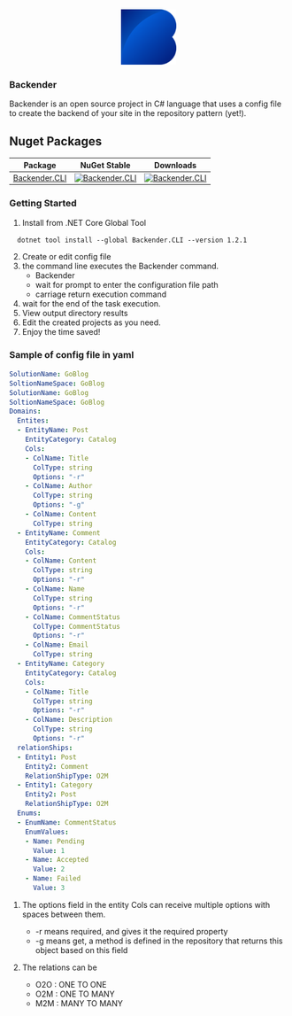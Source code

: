 
<p align="center" style="margin-top: 10px;">
  <img width="100"src="./docs/Logo.png"/>
</p>

### Backender
Backender is an open source project in C# language that uses a config file to create the backend of your site in the repository pattern (yet!).

## Nuget Packages

| Package | NuGet Stable |  Downloads |
| ------- | -------- | ------- |
| [Backender.CLI](https://www.nuget.org/packages/Backender.CLI/) | [![Backender.CLI](https://img.shields.io/nuget/v/Backender.CLI.svg)](https://www.nuget.org/packages/Backender.CLI/)  | [![Backender.CLI](https://img.shields.io/nuget/dt/Backender.CLI.svg)](https://www.nuget.org/packages/Backender.CLI/) |

### Getting Started

1. Install from .NET Core Global Tool  

  ``` shell
    dotnet tool install --global Backender.CLI --version 1.2.1
  ```

2. Create or edit config file
3. the command line executes the Backender command.
    - Backender
    - wait for prompt to enter the configuration file path
    - carriage return execution command
4. wait for the end of the task execution.
5. View output directory results
6. Edit the created projects as you need.
7. Enjoy the time saved!

### Sample of config file in yaml
``` yaml
SolutionName: GoBlog
SoltionNameSpace: GoBlog
SolutionName: GoBlog
SoltionNameSpace: GoBlog
Domains:
  Entites:
  - EntityName: Post
    EntityCategory: Catalog
    Cols:
    - ColName: Title
      ColType: string
      Options: "-r"
    - ColName: Author
      ColType: string
      Options: "-g"
    - ColName: Content
      ColType: string
  - EntityName: Comment
    EntityCategory: Catalog
    Cols:
    - ColName: Content
      ColType: string
      Options: "-r"
    - ColName: Name
      ColType: string
      Options: "-r"
    - ColName: CommentStatus
      ColType: CommentStatus
      Options: "-r"
    - ColName: Email
      ColType: string
  - EntityName: Category
    EntityCategory: Catalog
    Cols:
    - ColName: Title
      ColType: string
      Options: "-r"
    - ColName: Description
      ColType: string
      Options: "-r"
  relationShips:
  - Entity1: Post
    Entity2: Comment
    RelationShipType: O2M
  - Entity1: Category
    Entity2: Post
    RelationShipType: O2M
  Enums:
  - EnumName: CommentStatus
    EnumValues:
    - Name: Pending
      Value: 1
    - Name: Accepted
      Value: 2
    - Name: Failed
      Value: 3
```
1. The options field in the entity Cols can receive multiple options with spaces between them.
    - -r means required, and gives it the required property
    - -g means get, a method is defined in the repository that returns this object based on this field
   
2. The relations can be
    - O2O : ONE TO ONE
    - O2M : ONE TO MANY
    - M2M : MANY TO MANY
    
    
